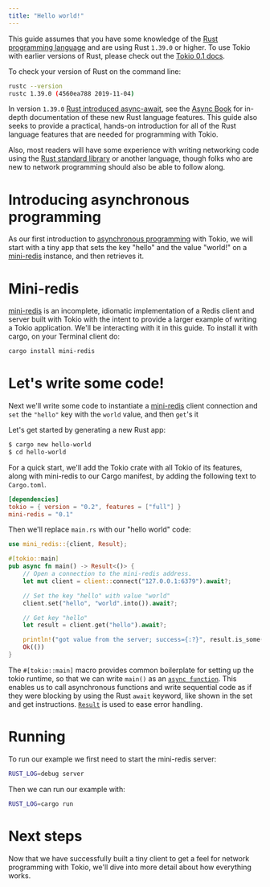 ```yaml
---
title: "Hello world!"
---
```


This guide assumes that you have some knowledge of the [Rust programming
language] and are using Rust `1.39.0` or higher. To use Tokio with earlier
versions of Rust, please check out the [Tokio 0.1 docs].

To check your version of Rust on the command line:

```bash
rustc --version
rustc 1.39.0 (4560ea788 2019-11-04)
```

In version `1.39.0` [Rust introduced async-await], see the [Async Book] for
in-depth documentation of these new Rust language features. This guide also
seeks to provide a practical, hands-on introduction for all of the Rust language
features that are needed for programming with Tokio.

Also, most readers will have some experience with writing networking code using
the [Rust standard library] or another language, though folks who are new to
network programming should also be able to follow along.

# Introducing asynchronous programming

As our first introduction to [asynchronous programming](../../overview) with
Tokio, we will start with a tiny app that sets the key "hello" and the value
"world!" on a [mini-redis] instance, and then retrieves it.

# Mini-redis

[mini-redis] is an incomplete, idiomatic implementation of a Redis client and
server built with Tokio with the intent to provide a larger example of writing a
Tokio application. We'll be interacting with it in this guide. To install it
with cargo, on your Terminal client do:

```bash
cargo install mini-redis
```

# Let's write some code!

Next we'll write some code to instantiate a [mini-redis] client connection and
`set` the `"hello"` key with the `world` value, and then `get`'s it

Let's get started by generating a new Rust app:

```bash
$ cargo new hello-world
$ cd hello-world
```

For a quick start, we'll add the Tokio crate with all Tokio of its features,
along with mini-redis to our Cargo manifest, by adding the following text to
`Cargo.toml`.

```toml
[dependencies]
tokio = { version = "0.2", features = ["full"] }
mini-redis = "0.1"
```

Then we'll replace `main.rs` with our "hello world" code:

```rust
use mini_redis::{client, Result};

#[tokio::main]
pub async fn main() -> Result<()> {
    // Open a connection to the mini-redis address.
    let mut client = client::connect("127.0.0.1:6379").await?;

    // Set the key "hello" with value "world"
    client.set("hello", "world".into()).await?;

    // Get key "hello"
    let result = client.get("hello").await?;

    println!("got value from the server; success={:?}", result.is_some());
    Ok(())
}
```

The `#[tokio::main]` macro provides common boilerplate for setting up the tokio
runtime, so that we can write `main()` as an [`async function`]. This enables us
to call asynchronous functions and write sequential code as if they were
blocking by using the Rust `await` keyword, like shown in the set and get
instructions. [`Result`] is used to ease error handling.

# Running

To run our example we first need to start the mini-redis server:

```bash
RUST_LOG=debug server
```

Then we can run our example with:

```bash
RUST_LOG=cargo run
```

# Next steps

Now that we have successfully built a tiny client to get a feel for network
programming with Tokio, we'll dive into more detail about how everything works.

[rust programming language]: https://www.rust-lang.org/
[tokio 0.1 docs]:
  https://v0-1--tokio.netlify.com/docs/getting-started/hello-world/
[rust introduced async-await]:
  https://blog.rust-lang.org/2019/11/07/Async-await-stable.html
[async book]: https://rust-lang.github.io/async-book/index.html
[rust standard library]: https://doc.rust-lang.org/std/net/index.html
[`tcp`]: https://tools.ietf.org/html/rfc793
[`net`]: https://docs.rs/tokio/*/tokio/net/index.html
[`async function`]:
  https://doc.rust-lang.org/reference/items/functions.html#async-functions
[mini-redis]: https://github.com/tokio-rs/mini-redis
[`result`]: https://github.com/tokio-rs/mini-redis/blob/master/src/lib.rs#L71
